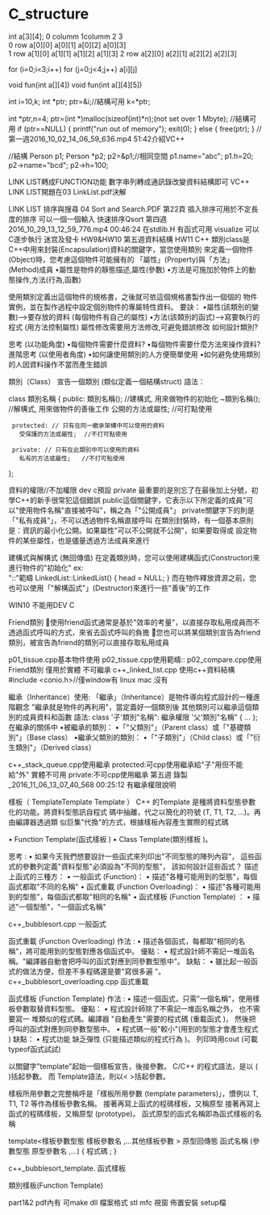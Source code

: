 # C_structure
int a[3][4];
          0 columm   1columm   2       3   
0 row    a[0][0]    a[0][1]  a[0][2]  a[0][3]  
1 row    a[1][0]    a[1][1]  a[1][2]  a[1][3]
2 row    a[2][0]    a[2][1]  a[2][2]  a[2][3]

for (i=0;i<3;i++)
 for (j=0;j<4;j++)
    a[i][j]
	
void fun(int a[][4])
void fun(int a[][4][5])

int i=10,k;
int *ptr;
ptr=&i;//結構可用
k=*ptr;

int *ptr,n=4;
ptr=(int *)malloc(sizeof(int)*n);(not set over 1 Mbyte);
//結構可用
if (ptr==NULL)
{
   printf("run out of memory");
   exit(0);
}
else
{
   free(ptr);
}
//第一週2016_10_02_14_06_59_636.mp4  51:42介紹VC++


//結構
Person p1;
Person *p2;
p2=&p1;//相同空間
p1.name="abc";
p1.h=20;
p2->name="bcd";
p2->h=100;

LINK LIST轉成FUNCTION功能
數字串列轉成通訊錄改變資料結構即可
VC++ LINK LIST開題在03 LinkList.pdf決解

LINK LIST 排序與搜尋 04 Sort and Search.PDF 第22頁
插入排序可用於不定長度的排序 可以一個一個輸入
快速排序Qsort 
第四週2016_10_29_13_12_59_776.mp4 00:46:24 在stdlib.H 有函式可用
visualize 可以C遂步執行
迷宫及發卡 HW9&HW10
第五週資料結構 HW11
C++
類別class是C++中用來封裝(Encapsulation)資料的關鍵字，當您使用類別
來定義一個物件(Object)時，您考慮這個物件可能擁有的
「屬性」(Property)與「方法」(Method)成員
•屬性是物件的靜態描述,屬性(參數)
•方法是可施加於物件上的動態操作,方法(行為,函數)

使用類別定義出這個物件的規格書，之後就可依這個規格書製作出一個個的
物件實例，並在製作過程中設定個別物件的專屬特性資料。
要訣：
•屬性(該類別的變數)-->要存放的資料 (每個物件有自己的屬性)
•方法(該類別的函式)-->寫要執行的程式 (用方法控制屬性)
屬性修改需要用方法修改,可避免錯誤修改
如何設計類別?

思考 (以功能角度)
•每個物件需要什麼資料?
•每個物件需要什麼方法來操作資料?
進階思考 (以使用者角度)
•如何讓使用類別的人方便簡單使用
•如何避免使用類別的人因資料操作不當而產生錯誤

類別（Class）
宣告一個類別 (類似定義一個結構struct)
語法：

class 類別名稱 
{ 
     public: 
      類別名稱(); //建構式, 用來做物件的初始化 
      ~類別名稱(); //解構式, 用來做物件的善後工作 
      公開的方法或屬性; //可打點使用

     protected: // 只有在同一繼承架構中可以使用的資料 
       受保護的方法或屬性;  //不打可點使用
     
     private: // 只有在此類別中可以使用的資料 
       私有的方法或屬性;   //不打可點使用
};

資料的權限//不加權限 dev c預設 private
最重要的是別忘了在最後加上分號，初學C++的新手很常犯這個錯誤
public這個關鍵字，它表示以下所定義的成員"可以"使用物件名稱"直接被呼叫"，稱之為「"公開成員"」
private關鍵字下的則是「"私有成員"」，不可以透過物件名稱直接呼叫
在類別封裝時，有一個基本原則是：資訊的最小化公開。如果屬性"可以不公開就不公開"，如果要取得或
設定物件的某些屬性，也是儘量透過方法成員來進行

建構式與解構式 (無回傳值)
在定義類別時，您可以使用建構函式(Constructor)來進行物件的"初始化"
ex:  
"::"範疇
LinkedList::LinkedList()
{
head = NULL;
}
而在物件釋放資源之前，您也可以使用「"解構函式"」(Destructor)來進行一些"善後"的工作

WIN10 不能用DEV C

Friend類別
使用friend函式通常是基於"效率的考量"，以直接存取私用成員而不透過函式呼叫的方式，來省去函式呼叫的負擔
您也可以將某個類別宣告為friend類別，被宣告為friend的類別可以直接存取私用成員

p01_tissue.cpp基本物件使用
p02_tissue.cpp使用範疇::
p02_compare.cpp使用Friend類別 僅用於實體 不可繼承
c++_linked_list.cpp 使用c++資料結構
#include <conio.h>//僅window有 linux mac 沒有


繼承（Inheritance）使用:
「繼承」（Inheritance）是物件導向程式設計的一種進階觀念
"繼承就是物件的再利用"，當定義好一個類別後
其他類別可以繼承這個類別的成員資料和函數
語法:
class '子'類別"名稱": 繼承權限 '父'類別"名稱"
{
…
};
在繼承的關係中
•被繼承的類別：
•「"父類別"」（Parent class）或「"基礎類別"」（Base class）
•繼承父類別的類別：
•「"子類別"」（Child class）或「"衍生類別"」（Derived class）

c++_stack_queue.cpp使用繼承
protected:可cpp使用繼承給"子"用但不能給"外" 實體不可用
private:不可cpp使用繼承
第五週 錄製_2016_11_06_13_07_40_568 00:25:12 有繼承權限說明


樣板（ TemplateTemplate Template ）
C++ 的Template 是種將資料型態參數化的功能。將資料型態訊自程式
碼中抽離，代之以簡化的符號 (T, T1, T2, ...)。再由編譯器透過類
似巨集"代換"的方式，根據樣板內容產生實際的程式碼

• Function Template(函式樣板 )
• Class Template(類別樣板 )。

思考 :
• 如果今天我們想要設計一些函式來列印出"不同型態的陣列內容"，
這些函式的參數列定義"資料型態"必須設為"不同的型態"，
該如何設計這些函式？
描述上函式的三種方：
• 一般函式 (Function)：
• 描述"各種可能用到的型態"，每個函式都取"不同的名稱"
• 函式重載 (Function Overloading)：
• 描述"各種可能用到的型態"，每個函式都取"相同的名稱"
• 函式樣板 (Function Template) ：
• 描述"一個型態"，"一個函式名稱"

c++_bubblesort.cpp 一般函式

函式重載 (Function Overloading)
作法 :
• 描述各個函式，每都取"相同的名稱"，將可能用到的型態對應各個函式中。
優點：
• 程式設計師不需記一堆函名稱。"編譯器自動會把呼叫的函式對應到同參數型態中"。
缺點：
• 雖比起一般函式的做法方便，但差不多程碼還是要"寫很多遍 "。
c++_bubblesort_overloading.cpp 函式重載

函式樣板 (Function Template)
作法 :
• 描述一個函式，只需"一個名稱"，使用樣板參數取替資料型態。
優點：
• 程式設計師除了不需記一堆函名稱之外， 也不需要寫一 堆類似的程式碼。編譯器
"自動產生"需要的程式碼 (重載函式 )， 然後把呼叫的函式對應到同參數型態中。
• 程式碼一般"較小"(用到的型態才會產生程式 )
缺點：
• 程式功能 缺乏彈性 (只能描述類似的程式行為 )。
列印時用cout (可載typeof函式試試)

以關鍵字"template"起始一個樣板宣告，後接參數。  C/C++ 的程式語法，是以 ( )括起參數。
而 Template語法，則以< >括起參數。

樣板所用參數之完整稱呼是「樣板所用參數 (template parameters)」，慣例以 T, T1, T2 
等作為樣板參數名稱。
接著再寫上函式的程碼樣板，又稱原型 接著再寫上函式的程碼樣板，又稱原型 (prototype)。
函式原型的函式名稱即為函式樣板的名稱

template<樣板參數型態 樣板參數名 ,…其他樣板參數 >
原型回傳態 函式名稱 (參數型態 原型參數名 ,...)
{
程式碼 ;
}

c++_bubblesort_template. 函式樣板

類別樣板(Function Template)

part1&2 pdf內有
可make dll
檔案格式
stl
mfc 視窗
佈置安裝 setup檔

